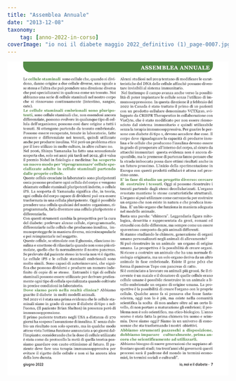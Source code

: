 ```yaml
---
title: "Assemblea Annuale"
date: "2013-12-08"
taxonomy: 
    tag: [anno-2022-in-corso]
coverImage: "io noi il diabete maggio 2022_definitivo (1)_page-0007.jpg"
---
```


![assemblea 2022](images/io%20noi%20il%20diabete%20maggio%202022_definitivo%20(1)_page-0007.jpg)
